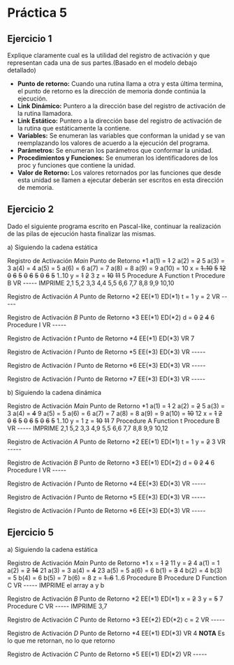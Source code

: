 # Práctica 5

## Ejercicio 1

Explique claramente cual es la utilidad del registro de activación y que representan
cada una de sus partes.(Basado en el modelo debajo detallado)

  * __Punto de retorno:__  Cuando una rutina llama a otra y esta última termina, el punto de retorno es la dirección de memoria donde continúa la ejecución.
  * __Link Dinámico:__ Puntero a la dirección base del registro de activación de la rutina llamadora.
  * __Link Estático:__ Puntero a la dirección base del registro de activación de la rutina que estáticamente la contiene.
  * __Variables:__ Se enumeran las variables que conforman la unidad y se van reemplazando los valores de acuerdo a la ejecución del programa.
  * __Parámetros:__ Se enumeran los parámetros que conformar la unidad.
  * __Procedimientos y Funciones:__ Se enumeran los identificadores de los proc y funciones que contiene la unidad.
  * __Valor de Retorno:__ Los valores retornados por las funciones que desde esta unidad se llamen a ejecutar deberán ser escritos en esta dirección de memoria.
  
## Ejercicio 2

Dado el siguiente programa escrito en Pascal-like, continuar la realización de las pilas de ejecución hasta finalizar las mismas.

a) Siguiendo la cadena estática

Registro de Activación _Main_ 
Punto de Retorno *1
a(1) = ~~1~~ 2
a(2) = ~~2~~ 5
a(3) = 3
a(4) = 4
a(5) = 5
a(6) = 6
a(7) = 7
a(8) = 8
a(9) = 9
a(10) = 10
x = ~~1..10~~ ~~5~~ ~~12~~ ~~0~~ ~~6~~ ~~5~~ ~~0~~ ~~6~~ ~~5~~ ~~0~~ ~~6~~ ~~5~~ 1..10
y = ~~1~~ ~~2~~ 3
z = ~~10~~ ~~11~~ 5
Procedure A
Function t
Procedure B
VR -----
IMPRIME 2,1 5,2 3,3 4,4 5,5 6,6 7,7 8,8 9,9 10,10

Registro de Activación _A_
Punto de Retorno *2
EE(*1)
ED(*1)
t = 1
y = 2
VR -----

Registro de Activación _B_
Punto de Retorno *3
EE(*1)
ED(*2)
d = ~~0~~ ~~2~~ ~~4~~ 6
Procedure I
VR -----

Registro de Activación _t_
Punto de Retorno *4
EE(*1)
ED(*3)
VR 7

Registro de Activación _I_
Punto de Retorno *5
EE(*3)
ED(*3)
VR -----

Registro de Activación _I_
Punto de Retorno *6
EE(*3)
ED(*3)
VR -----

Registro de Activación _I_
Punto de Retorno *7
EE(*3)
ED(*3)
VR -----


b) Siguiendo la cadena dinámica

Registro de Activación _Main_
Punto de Retorno *1
a(1) = ~~1~~ 2
a(2) = ~~2~~ 5
a(3) = 3
a(4) = ~~4~~ 9
a(5) = 5
a(6) = 6
a(7) = 7
a(8) = 8
a(9) = 9
a(10) = ~~10~~ 12
x = ~~1~~ ~~2~~ ~~0~~ ~~6~~ ~~5~~ ~~0~~ ~~6~~ ~~5~~ ~~0~~ ~~6~~ ~~5~~ 1..10
y = 1
z = ~~10~~ ~~11~~ 7
Procedure A
Function t
Procedure B
VR -----
IMPRIME 2,1 5,2 3,3 4,9 5,5 6,6 7,7 8,8 9,9 10,12

Registro de Activación _A_
Punto de Retorno *2
EE(*1)
ED(*1)
t = 1
y = ~~2~~ 3
VR -----

Registro de Activación _B_
Punto de Retorno *3
EE(*1)
ED(*2)
d = ~~0~~ ~~2~~ ~~4~~ 6
Procedure I
VR -----

Registro de Activación _I_
Punto de Retorno *4
EE(*3)
ED(*3)
VR -----

Registro de Activación _I_
Punto de Retorno *5
EE(*3)
ED(*3)
VR -----

Registro de Activación _I_
Punto de Retorno *6
EE(*3)
ED(*3)
VR -----

## Ejercicio 5

a) Siguiendo la cadena estática


Registro de Activación _Main_
Punto de Retorno *1
x = ~~1~~ ~~2~~ 11
y = ~~2~~ 4
a(1) = 1
a(2) = ~~2~~ ~~14~~ 21
a(3) = 3
a(4) = ~~4~~ 23
a(5) = 5
a(6) = 6
b(1) = ~~3~~ 4
b(2) = 4
b(3) = 5
b(4) = 6
b(5) = 7
b(6) = 8
z = ~~1..6~~ 1..6
Procedure B
Procedure D
Function C
VR -----
IMPRIME el array a y b

Registro de Activación _B_
Punto de Retorno *2
EE(*1)
ED(*1)
x = ~~2~~ 3
y = ~~5~~ 7
Procedure C
VR -----
IMPRIME 3,7

Registro de Activación _C_
Punto de Retorno *3
EE(*2)
ED(*2)
c = 2
VR -----

Registro de Activación _D_
Punto de Retorno *4
EE(*1)
ED(*3)
VR 4  __NOTA__ Es lo que me retornan, no lo que retorno

Registro de Activación _C_
Punto de Retorno *5
EE(*1)
ED(*2)
VR -----
